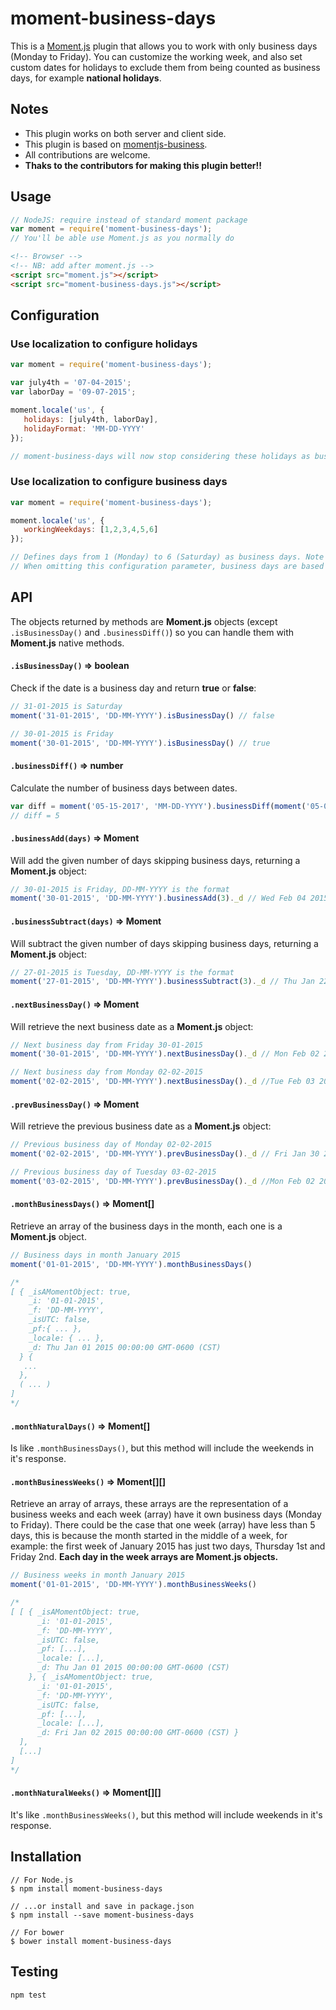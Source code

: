 # moment-business-days
This is a [Moment.js](https://github.com/moment/moment/) plugin that allows you to work with only business days
(Monday to Friday). You can customize the working week, and also set custom dates for holidays to exclude them from
being counted as business days, for example **national holidays**.

## Notes
* This plugin works on both server and client side.
* This plugin is based on [momentjs-business](https://github.com/leonardosantos/momentjs-business).
* All contributions are welcome.
* **Thaks to the contributors for making this plugin better!!**

## Usage

````javascript
// NodeJS: require instead of standard moment package
var moment = require('moment-business-days');
// You'll be able use Moment.js as you normally do
````

````html
<!-- Browser -->
<!-- NB: add after moment.js -->
<script src="moment.js"></script>
<script src="moment-business-days.js"></script>
````

## Configuration

### Use localization to configure holidays

````javascript
var moment = require('moment-business-days');

var july4th = '07-04-2015';
var laborDay = '09-07-2015';

moment.locale('us', {
   holidays: [july4th, laborDay],
   holidayFormat: 'MM-DD-YYYY' 
});

// moment-business-days will now stop considering these holidays as business days
````

### Use localization to configure business days

````javascript
var moment = require('moment-business-days');

moment.locale('us', {
   workingWeekdays: [1,2,3,4,5,6] 
});

// Defines days from 1 (Monday) to 6 (Saturday) as business days. Note that Sunday is day 0.
// When omitting this configuration parameter, business days are based on locale default
````

## API

The objects returned by methods are **Moment.js** objects (except `.isBusinessDay()` and `.businessDiff()`) so you can
handle them with **Moment.js** native methods.

#### `.isBusinessDay()` => boolean

Check if the date is a business day and return **true** or **false**:

```javascript
// 31-01-2015 is Saturday
moment('31-01-2015', 'DD-MM-YYYY').isBusinessDay() // false

// 30-01-2015 is Friday
moment('30-01-2015', 'DD-MM-YYYY').isBusinessDay() // true
```

#### `.businessDiff()` => number

Calculate the number of business days between dates.

```javascript
var diff = moment('05-15-2017', 'MM-DD-YYYY').businessDiff(moment('05-08-2017','MM-DD-YYYY'));
// diff = 5
```

#### `.businessAdd(days)` => Moment

Will add the given number of days skipping business days, returning a **Moment.js** object:

```javascript
// 30-01-2015 is Friday, DD-MM-YYYY is the format
moment('30-01-2015', 'DD-MM-YYYY').businessAdd(3)._d // Wed Feb 04 2015 00:00:00 GMT-0600 (CST)
```

#### `.businessSubtract(days)` => Moment

Will subtract the given number of days skipping business days, returning a **Moment.js** object:

```javascript
// 27-01-2015 is Tuesday, DD-MM-YYYY is the format
moment('27-01-2015', 'DD-MM-YYYY').businessSubtract(3)._d // Thu Jan 22 2015 00:00:00 GMT-0600 (CST)
```

#### `.nextBusinessDay()` => Moment

Will retrieve the next business date as a **Moment.js** object:

```javascript
// Next business day from Friday 30-01-2015
moment('30-01-2015', 'DD-MM-YYYY').nextBusinessDay()._d // Mon Feb 02 2015 00:00:00 GMT-0600 (CST)

// Next business day from Monday 02-02-2015
moment('02-02-2015', 'DD-MM-YYYY').nextBusinessDay()._d //Tue Feb 03 2015 00:00:00 GMT-0600 (CST)
```

#### `.prevBusinessDay()` => Moment

Will retrieve the previous business date as a **Moment.js** object:

```javascript
// Previous business day of Monday 02-02-2015
moment('02-02-2015', 'DD-MM-YYYY').prevBusinessDay()._d // Fri Jan 30 2015 00:00:00 GMT-0600 (CST)

// Previous business day of Tuesday 03-02-2015
moment('03-02-2015', 'DD-MM-YYYY').prevBusinessDay()._d //Mon Feb 02 2015 00:00:00 GMT-0600 (CST)
```

#### `.monthBusinessDays()` => Moment[]

Retrieve an array of the business days in the month, each one is a **Moment.js** object.

```javascript
// Business days in month January 2015
moment('01-01-2015', 'DD-MM-YYYY').monthBusinessDays()

/*
[ { _isAMomentObject: true,
    _i: '01-01-2015',
    _f: 'DD-MM-YYYY',
    _isUTC: false,
    _pf:{ ... },
    _locale: { ... },
    _d: Thu Jan 01 2015 00:00:00 GMT-0600 (CST)
  } {
   ...
  },
  ( ... )
]
*/
```

#### `.monthNaturalDays()` => Moment[]

Is like `.monthBusinessDays()`, but this method will include the weekends in it's response.

#### `.monthBusinessWeeks()` => Moment[][]

Retrieve an array of arrays, these arrays are the representation of a business weeks and each week (array) have it own
business days (Monday to Friday). There could be the case that one week (array) have less than 5 days, this is because
the month started in the middle of a week, for example: the first week of January 2015 has just two days,
Thursday 1st and Friday 2nd. **Each day in the week arrays are Moment.js objects.**

```javascript
// Business weeks in month January 2015
moment('01-01-2015', 'DD-MM-YYYY').monthBusinessWeeks()

/*
[ [ { _isAMomentObject: true,
      _i: '01-01-2015',
      _f: 'DD-MM-YYYY',
      _isUTC: false,
      _pf: [...],
      _locale: [...],
      _d: Thu Jan 01 2015 00:00:00 GMT-0600 (CST) 
    }, { _isAMomentObject: true,
      _i: '01-01-2015',
      _f: 'DD-MM-YYYY',
      _isUTC: false,
      _pf: [...],
      _locale: [...],
      _d: Fri Jan 02 2015 00:00:00 GMT-0600 (CST) }
  ],
  [...]
]
*/
```

#### `.monthNaturalWeeks()` => Moment[][]

It's like `.monthBusinessWeeks()`, but this method will include weekends in it's response.

## Installation

````
// For Node.js
$ npm install moment-business-days

// ...or install and save in package.json
$ npm install --save moment-business-days

// For bower
$ bower install moment-business-days
````

## Testing

````
npm test
````
